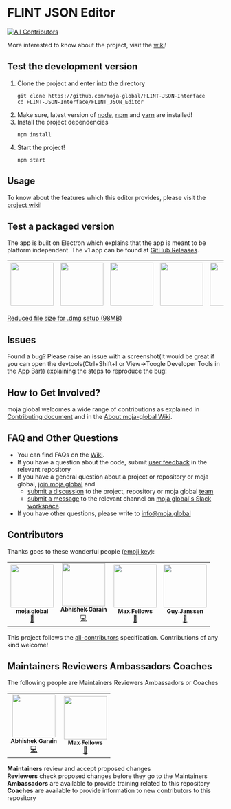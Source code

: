 # FLINT JSON Editor 
[![All Contributors](https://img.shields.io/badge/all_contributors-1-orange.svg?style=flat-square)](#contributors)

More interested to know about the project, visit the [wiki](https://github.com/moja-global/GSoC.FLINT.JSON_Interface/wiki/Google-Summer-of-Code%2720-documentation-by-Abhishek-Garain)!

## Test the development version
1. Clone the project and enter into the directory
    ```
    git clone https://github.com/moja-global/FLINT-JSON-Interface
    cd FLINT-JSON-Interface/FLINT_JSON_Editor
    ```
2. Make sure, latest version of [node](https://nodejs.org/), [npm](https://www.npmjs.com/) and [yarn](https://yarnpkg.com/) are installed!
3. Install the project dependencies
    ```
    npm install
    ```
4. Start the project!
    ```
    npm start
    ```

## Usage
To know about the features which this editor provides, please visit the [project wiki](https://github.com/moja-global/GSoC.FLINT.JSON_Interface/wiki/Google-Summer-of-Code%2720-documentation-by-Abhishek-Garain)!

## Test a packaged version
The app is built on Electron which explains that the app is meant to be platform independent. The v1 app can be found at [GitHub Releases](https://github.com/moja-global/GSoC.FLINT.JSON_Interface/releases/tag/v1.0.0).

| [<img src="https://upload.wikimedia.org/wikipedia/commons/thumb/5/5f/Windows_logo_-_2012.svg/480px-Windows_logo_-_2012.svg.png" width=100 />](https://github.com/moja-global/GSoC.FLINT.JSON_Interface/releases/download/v1.0.0/flint_json_editor-1.0.0.Setup.exe) | [<img src="https://upload.wikimedia.org/wikipedia/commons/thumb/a/ab/Logo-ubuntu_cof-orange-hex.svg/1024px-Logo-ubuntu_cof-orange-hex.svg.png" width=100 />](https://github.com/moja-global/GSoC.FLINT.JSON_Interface/releases/download/v1.0.0/flint-json-editor_1.0.0_amd64.deb)  | [<img src="https://upload.wikimedia.org/wikipedia/commons/thumb/3/3f/Fedora_logo.svg/1024px-Fedora_logo.svg.png" width=100 />](https://github.com/moja-global/GSoC.FLINT.JSON_Interface/releases/download/v1.0.0/flint_json_editor-1.0.0-1.x86_64.rpm)  | [<img src="https://upload.wikimedia.org/wikipedia/commons/7/71/Finder_icon_macOS_Yosemite.png" width=100 /> ](https://github.com/moja-global/GSoC.FLINT.JSON_Interface/releases/download/v1.0.0/FLINT_JSON_Editor.dmg) | [<img src="https://cdn.pixabay.com/photo/2018/09/12/02/52/file-icon-3671167_960_720.png" width=100 />](https://github.com/moja-global/GSoC.FLINT.JSON_Interface/releases/download/v1.0.0/flint_json_editor-darwin-x64-1.0.0.zip) |
|---|---|---|---|---|

[Reduced file size for .dmg setup (98MB)](https://drive.google.com/file/d/16a2WeVGKa04LnAL9ZQ2zzFgFkyc5Yl1L/view?usp=sharing "Download link for .dmg file")
## Issues
Found a bug? Please raise an issue with a screenshot(It would be great if you can open the devtools(Ctrl+Shift+I or View->Toogle Developer Tools in the App Bar)) explaining the steps to reproduce the bug!

## How to Get Involved?  

moja global welcomes a wide range of contributions as explained in [Contributing document](https://github.com/moja-global/About-moja-global/blob/master/CONTRIBUTING.md) and in the [About moja-global Wiki](https://github.com/moja-global/.github/wiki).  

  
## FAQ and Other Questions  

* You can find FAQs on the [Wiki](https://github.com/moja.global/.github/wiki).  
* If you have a question about the code, submit [user feedback](https://github.com/moja-global/About-moja-global/blob/master/Contributing/How-to-Provide-User-Feedback.md) in the relevant repository  
* If you have a general question about a project or repository or moja global, [join moja global](https://github.com/moja-global/About-moja-global/blob/master/Contributing/How-to-Join-moja-global.md) and 
    * [submit a discussion](https://help.github.com/en/articles/about-team-discussions) to the project, repository or moja global [team](https://github.com/orgs/moja-global/teams)
    * [submit a message](https://get.slack.help/hc/en-us/categories/200111606#send-messages) to the relevant channel on [moja global's Slack workspace](mojaglobal.slack.com). 
* If you have other questions, please write to info@moja.global   
  

## Contributors

Thanks goes to these wonderful people ([emoji key](https://allcontributors.org/docs/en/emoji-key)):

<!-- ALL-CONTRIBUTORS-LIST:START - Do not remove or modify this section -->
<!-- prettier-ignore-start -->
<!-- markdownlint-disable -->
<table>
  <tr>
    <td align="center"><a href="http://moja.global"><img src="https://avatars1.githubusercontent.com/u/19564969?v=4" width="100px;" alt=""/><br /><sub><b>moja global</b></sub></a><br /><a href="#projectManagement-moja-global" title="Project Management">📆</a></td>
    <td align="center"><a href="http://abhi-blogs.web.app"><img src="https://avatars1.githubusercontent.com/u/36303692?v=4" width="100px;" alt=""/><br /><sub><b>Abhishek Garain</b></sub></a><br /><a href="https://github.com/moja-global/GSoC.FLINT.JSON_Interface/commits?author=abhi211199" title="Code">💻</a></td>
    <td align="center"><a href="https://github.com/mfellows"><img src="https://avatars0.githubusercontent.com/u/8548157?v=4" width="100px;" alt=""/><br /><sub><b>Max Fellows</b></sub></a><br /><a href="https://github.com/moja-global/GSoC.FLINT.JSON_Interface/pulls?q=is%3Apr+reviewed-by%3Amfellows" title="Reviewed Pull Requests">👀</a></td>
    <td align="center"><a href="https://github.com/gmajan"><img src="https://avatars0.githubusercontent.com/u/8733319?v=4" width="100px;" alt=""/><br /><sub><b>Guy Janssen</b></sub></a><br /><a href="https://github.com/moja-global/GSoC.FLINT.JSON_Interface/pulls?q=is%3Apr+reviewed-by%3Agmajan" title="Reviewed Pull Requests">👀</a></td>
  </tr>
</table>

<!-- markdownlint-enable -->
<!-- prettier-ignore-end -->
<!-- ALL-CONTRIBUTORS-LIST:END -->

This project follows the [all-contributors](https://github.com/all-contributors/all-contributors) specification. Contributions of any kind welcome!


## Maintainers Reviewers Ambassadors Coaches

The following people are Maintainers Reviewers Ambassadors or Coaches  
<table><tr>
  <td align="center"><a href="http://abhi-blogs.web.app"><img src="https://avatars1.githubusercontent.com/u/36303692?v=4" width="100px;" alt=""/><br /><sub><b>Abhishek Garain</b></sub></a><br /><a href="https://github.com/moja-global/GSoC.FLINT.JSON_Interface/commits?author=abhi211199" title="Code">💻</a></td>
    <td align="center"><a href="https://github.com/mfellows"><img src="https://avatars0.githubusercontent.com/u/8548157?v=4" width="100px;" alt=""/><br /><sub><b>Max Fellows</b></sub></a><br /><a href="https://github.com/moja-global/GSoC.FLINT.JSON_Interface/pulls?q=is%3Apr+reviewed-by%3Amfellows" title="Reviewed Pull Requests">👀</a></td>  
</tr>
</table>

**Maintainers** review and accept proposed changes  
**Reviewers** check proposed changes before they go to the Maintainers  
**Ambassadors** are available to provide training related to this repository  
**Coaches** are available to provide information to new contributors to this repository  
